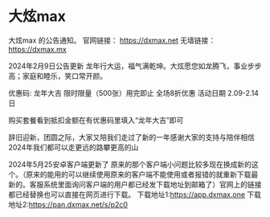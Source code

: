 # 大炫max
大炫max 的公告通知。
官网链接： https://dxmax.net
无墙链接： https://dxmax.mx




2024年2月9日公告更新
龙年行大运，福气满乾坤。大炫愿您如龙腾飞，事业步步高；家庭和睦乐，笑口常开颜。

优惠码: 龙年大吉
限时限量（500张）用完即止
全场8折优惠 活动日期 2.09-2.14日

购买套餐看到抵扣金额在有优惠码里填入“龙年大吉”即可

辞旧迎新，团圆之际，大家又陪我们走过了新的一年感谢大家的支持与陪伴相信2024年我们都可以走更远的路攀更高的山

2024年5月25安卓客户端更新了
原来的那个客户端小问题比较多现在换成新的这个。（原来的能用的可以继续使用原来的客户端不能使用或者报错的就重新下载最新的。客服系统里面询问客户端的用户都已经发下载地址到邮箱了）官网上的链接都已经替换也可以直接在网页进行下载。
下载地址1:https://app.dxmax.one
下载地址2:https://pan.dxmax.net/s/p2c0
